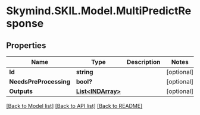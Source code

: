 # Skymind.SKIL.Model.MultiPredictResponse
## Properties

Name | Type | Description | Notes
------------ | ------------- | ------------- | -------------
**Id** | **string** |  | [optional] 
**NeedsPreProcessing** | **bool?** |  | [optional] 
**Outputs** | [**List&lt;INDArray&gt;**](INDArray.md) |  | [optional] 

[[Back to Model list]](../README.md#documentation-for-models) [[Back to API list]](../README.md#documentation-for-api-endpoints) [[Back to README]](../README.md)

